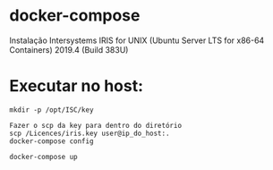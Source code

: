 # docker-compose

Instalação Intersystems IRIS for UNIX (Ubuntu Server LTS for x86-64 Containers) 2019.4 (Build 383U) 

# Executar no host:
    mkdir -p /opt/ISC/key
    
    Fazer o scp da key para dentro do diretório
    scp /Licences/iris.key user@ip_do_host:.
    docker-compose config

    docker-compose up
